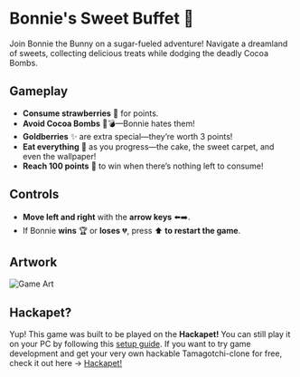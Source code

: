 
# Bonnie's Sweet Buffet 🍓

Join Bonnie the Bunny on a sugar-fueled adventure! Navigate a dreamland of sweets, collecting delicious treats while dodging the deadly Cocoa Bombs.

## Gameplay

- **Consume strawberries** 🍓 for points.
- **Avoid Cocoa Bombs** 🍫💣—Bonnie hates them!
- **Goldberries** ✨ are extra special—they’re worth 3 points!
- **Eat everything** 🍰 as you progress—the cake, the sweet carpet, and even the wallpaper!
- **Reach 100 points** 💯 to win when there’s nothing left to consume!

## Controls

- **Move left and right** with the **arrow keys** ⬅️➡️.
- If Bonnie **wins** 🏆 or **loses** 💔, press ⬆️ **to restart the game**.

## Artwork
![Game Art](https://github.com/user-attachments/assets/449babb5-34bc-4add-bbc8-6a20fe1ce495)

## Hackapet?
Yup! This game was built to be played on the **Hackapet!** You can still play it on your PC by following this [setup guide](https://hackapet.hackclub.com/setup). If you want to try game development and get your very own hackable Tamagotchi-clone for free, check it out here → [Hackapet!](https://hackapet.hackclub.com/)
